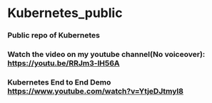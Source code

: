 # Kubernetes_public
### Public repo of Kubernetes
### Watch the video on my youtube channel(No voiceover): https://youtu.be/RRJm3-lH56A  
### Kubernetes End to End Demo https://www.youtube.com/watch?v=YtjeDJtmyI8  
